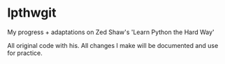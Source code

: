 lpthwgit
========

My progress + adaptations on Zed Shaw's 'Learn Python the Hard Way'

All original code with his. All changes I make will be documented and use for practice.
